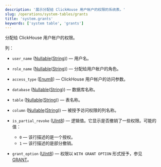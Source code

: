 ```yaml
---
description: '展示分配给 ClickHouse 用户帐户的权限的系统表。'
slug: /operations/system-tables/grants
title: 'system.grants'
keywords: ['system table', 'grants']
---
```


分配给 ClickHouse 用户帐户的权限。

列：
- `user_name` ([Nullable](../../sql-reference/data-types/nullable.md)([String](../../sql-reference/data-types/string.md))) — 用户名。

- `role_name` ([Nullable](../../sql-reference/data-types/nullable.md)([String](../../sql-reference/data-types/string.md))) — 分配给用户帐户的角色。

- `access_type` ([Enum8](../../sql-reference/data-types/enum.md)) — ClickHouse 用户帐户的访问参数。

- `database` ([Nullable](../../sql-reference/data-types/nullable.md)([String](../../sql-reference/data-types/string.md))) — 数据库名称。

- `table` ([Nullable](../../sql-reference/data-types/nullable.md)([String](../../sql-reference/data-types/string.md))) — 表名称。

- `column` ([Nullable](../../sql-reference/data-types/nullable.md)([String](../../sql-reference/data-types/string.md))) — 被授予访问权限的列名称。

- `is_partial_revoke` ([UInt8](/sql-reference/data-types/int-uint#integer-ranges)) — 逻辑值。它显示是否撤销了一些权限。可能的值：
  - `0` — 该行描述的是一个授权。
  - `1` — 该行描述的是部分撤销。

- `grant_option` ([UInt8](/sql-reference/data-types/int-uint#integer-ranges)) — 权限以 `WITH GRANT OPTION` 形式授予，参见 [GRANT](../../sql-reference/statements/grant.md#granting-privilege-syntax)。
